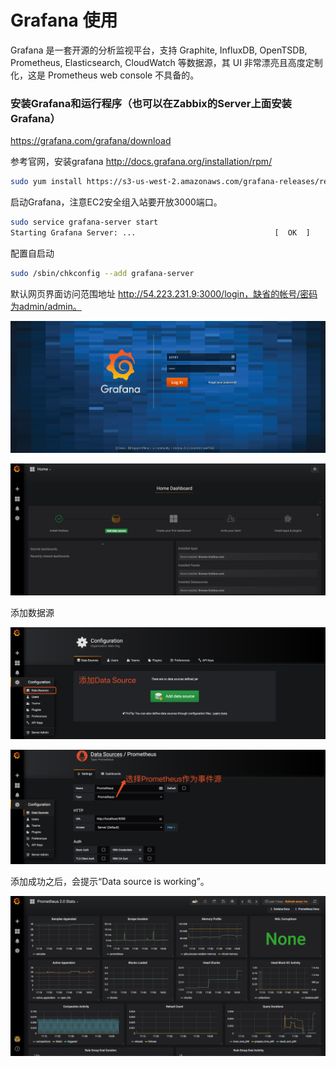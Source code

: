 # Grafana 使用

Grafana 是一套开源的分析监视平台，支持 Graphite, InfluxDB, OpenTSDB, Prometheus, Elasticsearch, CloudWatch 等数据源，其 UI 非常漂亮且高度定制化，这是 Prometheus web console 不具备的。

### 安装Grafana和运行程序（也可以在Zabbix的Server上面安装Grafana）

https://grafana.com/grafana/download

参考官网，安装grafana http://docs.grafana.org/installation/rpm/

```bash
sudo yum install https://s3-us-west-2.amazonaws.com/grafana-releases/release/grafana-5.2.2-1.x86_64.rpm
```

启动Grafana，注意EC2安全组入站要开放3000端口。

```bash
sudo service grafana-server start
Starting Grafana Server: ...                               [  OK  ]
```

配置自启动

```bash
sudo /sbin/chkconfig --add grafana-server
```

默认网页界面访问范围地址 http://54.223.231.9:3000/login，缺省的帐号/密码为admin/admin。

![Image one](image-grafana-dashboard/01.png)

![Image one](image-grafana-dashboard/02.png)

添加数据源

![Image one](image-grafana-dashboard/03.png)

![Image one](image-grafana-dashboard/04.png)

添加成功之后，会提示“Data source is working”。

![Image one](image-grafana-dashboard/05.png)



